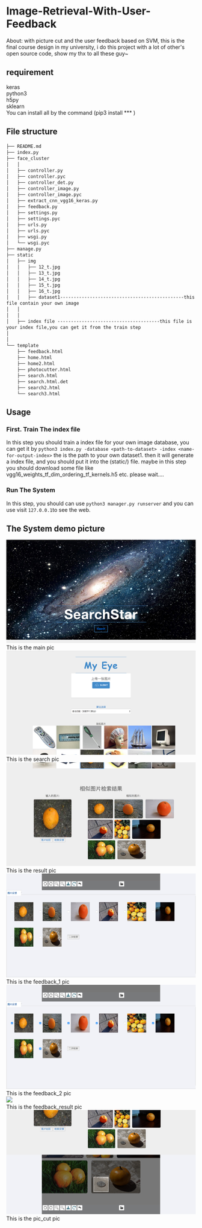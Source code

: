 # Image-Retrieval-With-User-Feedback
About: with picture cut and the user feedback based on SVM, this is the final course design in my university, i do this project with a lot of other's open source code, show my thx to all these guy~

## requirement
keras
<br>
python3
<br>
h5py
<br>
sklearn
<br>
You can install all by the command (pip3 install *** )

## File structure

```structure
├── README.md
├── index.py
├── face_cluster
│   │ 
│   ├── controller.py
│   ├── controller.pyc
│   ├── controller_det.py
│   ├── controller_image.py
│   ├── controller_image.pyc
│   ├── extract_cnn_vgg16_keras.py
│   ├── feedback.py
│   ├── settings.py
│   ├── settings.pyc
│   ├── urls.py
│   ├── urls.pyc
│   ├── wsgi.py
│   └── wsgi.pyc
├── manage.py
├── static
│   ├── img
│   │   ├── 12_t.jpg
│   │   ├── 13_t.jpg
│   │   ├── 14_t.jpg
│   │   ├── 15_t.jpg
│   │   ├── 16_t.jpg
│   │   ├── dataset1----------------------------------------------this file contain your own image
│   │ 
│   │ 
│   ├── index file --------------------------------------this file is your index file,you can get it from the train step
│
│
└── template
    ├── feedback.html
    ├── home.html
    ├── home2.html
    ├── photocutter.html
    ├── search.html
    ├── search.html.det
    ├── search2.html
    └── search3.html
```

## Usage
### First. Train The index file 
In this step you should train a index file for your own image database, you can get it by
`python3 index.py -database <path-to-dataset> -index <name-for-output-index>` the <path-to-dataset> is the path to your own dataset1. then it will generate a index file, and you should put it into the (static/) file. maybe in this step you should download some file like vgg16_weights_tf_dim_ordering_tf_kernels.h5 etc. please wait....
### Run The System
In this step, you should can use `python3 manager.py runserver` and you can use visit `127.0.0.1`to see the web.

## The System demo picture
![](https://github.com/Miraclemin/Image-Retrieval-With-User-Feedback/raw/master/demo_pic/main.png)
<br>
This is the main pic
<br>
![](https://github.com/Miraclemin/Image-Retrieval-With-User-Feedback/raw/master/demo_pic/search.png)
<br>
This is the search pic
<br>
![](https://github.com/Miraclemin/Image-Retrieval-With-User-Feedback/raw/master/demo_pic/result.png)
<br>
This is the result pic
<br>
![](https://github.com/Miraclemin/Image-Retrieval-With-User-Feedback/raw/master/demo_pic/user_feedback_1.png)
<br>
This is the feedback_1 pic
<br>
![](https://github.com/Miraclemin/Image-Retrieval-With-User-Feedback/raw/master/demo_pic/user_feedback_2.png)
<br>
This is the feedback_2 pic
<br>
![](https://github.com/Miraclemin/Image-Retrieval-With-User-Feedback/raw/master/demo_pic/user_feedbackresult.png)
<br>
This is the feedback_result pic
<br>
![](https://github.com/Miraclemin/Image-Retrieval-With-User-Feedback/raw/master/demo_pic/pic_cut.png)
<br>
This is the pic_cut pic
<br>
